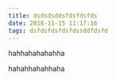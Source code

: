 ```yaml
---
title: dsdsdsddsfdsfdsfds
date: 2018-11-15 11:17:16
tags: dsfdsfdsfdsfdssddfdsfd
---
```

hahhahahahahha

hahahhahahhaha